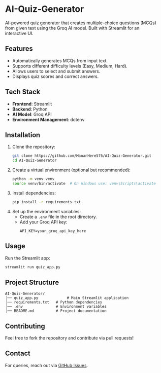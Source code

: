 # AI-Quiz-Generator

AI-powered quiz generator that creates multiple-choice questions (MCQs) from given text using the Groq AI model. Built with Streamlit for an interactive UI.

## Features
- Automatically generates MCQs from input text.
- Supports different difficulty levels (Easy, Medium, Hard).
- Allows users to select and submit answers.
- Displays quiz scores and correct answers.

## Tech Stack
- **Frontend**: Streamlit
- **Backend**: Python
- **AI Model**: Groq API
- **Environment Management**: dotenv

## Installation

1. Clone the repository:
   ```sh
   git clone https://github.com/MananHere576/AI-Quiz-Generator.git
   cd AI-Quiz-Generator
   ```
2. Create a virtual environment (optional but recommended):
   ```sh
   python -m venv venv
   source venv/bin/activate  # On Windows use: venv\Scripts\activate
   ```
3. Install dependencies:
   ```sh
   pip install -r requirements.txt
   ```
4. Set up the environment variables:
   - Create a `.env` file in the root directory.
   - Add your Groq API key:
     ```
     API_KEY=your_groq_api_key_here
     ```

## Usage

Run the Streamlit app:
```sh
streamlit run quiz_app.py
```

## Project Structure
```
AI-Quiz-Generator/
│── quiz_app.py             # Main Streamlit application
│── requirements.txt   # Python dependencies
│── .env               # Environment variables
│── README.md          # Project documentation
```

## Contributing
Feel free to fork the repository and contribute via pull requests!

## Contact
For queries, reach out via [GitHub Issues](https://github.com/MananHere576/AI-Quiz-Generator/issues).
